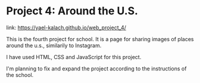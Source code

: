 # Project 4: Around the U.S.

link: https://yael-kalach.github.io/web_project_4/

This is the fourth project for school.
It is a page for sharing images of places around the u.s., similarily to Instagram.

I have used HTML, CSS and JavaScript for this project.

I'm planning to fix and expand the project according to the instructions of the school.
